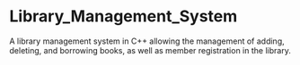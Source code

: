 # Library_Management_System

A library management system in C++ allowing the management of adding, deleting, and borrowing books, as well as member registration in the library.